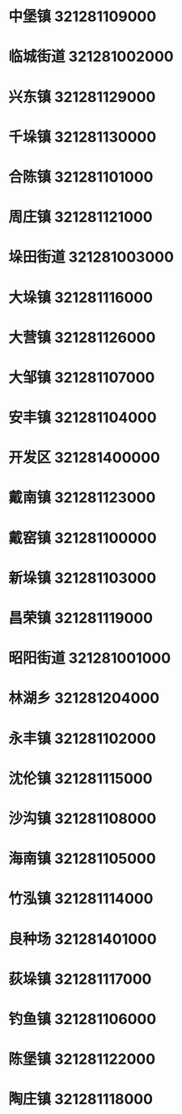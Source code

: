 # 中堡镇 321281109000
# 临城街道 321281002000
# 兴东镇 321281129000
# 千垛镇 321281130000
# 合陈镇 321281101000
# 周庄镇 321281121000
# 垛田街道 321281003000
# 大垛镇 321281116000
# 大营镇 321281126000
# 大邹镇 321281107000
# 安丰镇 321281104000
# 开发区 321281400000
# 戴南镇 321281123000
# 戴窑镇 321281100000
# 新垛镇 321281103000
# 昌荣镇 321281119000
# 昭阳街道 321281001000
# 林湖乡 321281204000
# 永丰镇 321281102000
# 沈伦镇 321281115000
# 沙沟镇 321281108000
# 海南镇 321281105000
# 竹泓镇 321281114000
# 良种场 321281401000
# 荻垛镇 321281117000
# 钓鱼镇 321281106000
# 陈堡镇 321281122000
# 陶庄镇 321281118000
